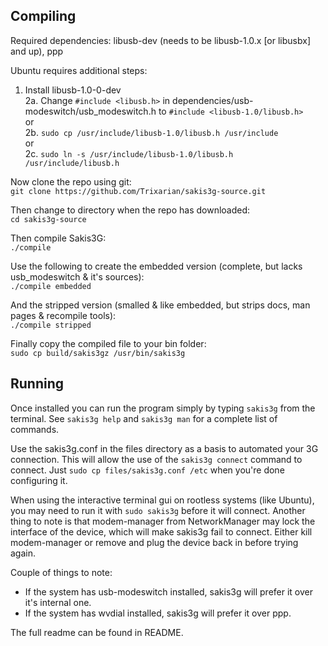 Compiling
---------

Required dependencies: libusb-dev (needs to be libusb-1.0.x [or libusbx] and up), ppp

Ubuntu requires additional steps:  
1. Install libusb-1.0-0-dev  
2a. Change `#include <libusb.h>` in dependencies/usb-modeswitch/usb_modeswitch.h to `#include <libusb-1.0/libusb.h>`  
or  
2b. `sudo cp /usr/include/libusb-1.0/libusb.h /usr/include`  
or  
2c. `sudo ln -s /usr/include/libusb-1.0/libusb.h /usr/include/libusb.h`

Now clone the repo using git:  
`git clone https://github.com/Trixarian/sakis3g-source.git`

Then change to directory when the repo has downloaded:  
`cd sakis3g-source`

Then compile Sakis3G:  
`./compile`

Use the following to create the embedded version (complete, but lacks usb_modeswitch & it's sources):  
`./compile embedded`

And the stripped version (smalled & like embedded, but strips docs, man pages & recompile tools):  
`./compile stripped`

Finally copy the compiled file to your bin folder:  
`sudo cp build/sakis3gz /usr/bin/sakis3g`


Running
-------

Once installed you can run the program simply by typing `sakis3g` from the terminal.
See `sakis3g help` and `sakis3g man` for a complete list of commands.

Use the sakis3g.conf in the files directory as a basis to automated your 3G connection. This will allow the use of the `sakis3g connect` command to connect. Just `sudo cp files/sakis3g.conf /etc` when you're done configuring it.

When using the interactive terminal gui on rootless systems (like Ubuntu), you may need to run it with `sudo sakis3g` before it will connect. Another thing to note is that modem-manager from NetworkManager may lock the interface of the device, which will make sakis3g fail to connect. Either kill modem-manager or remove and plug the device back in before trying again.

Couple of things to note:
* If the system has usb-modeswitch installed, sakis3g will prefer it over it's internal one.
* If the system has wvdial installed, sakis3g will prefer it over ppp.  

The full readme can be found in README.

